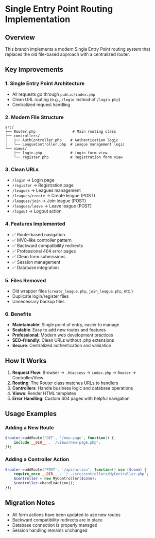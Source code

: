 # Single Entry Point Routing Implementation

## Overview
This branch implements a modern Single Entry Point routing system that replaces the old file-based approach with a centralized router.

## Key Improvements

### 1. **Single Entry Point Architecture**
- All requests go through `public/index.php`
- Clean URL routing (e.g., `/login` instead of `/login.php`)
- Centralized request handling

### 2. **Modern File Structure**
```
src/
├── Router.php                 # Main routing class
├── controllers/
│   ├── AuthController.php    # Authentication logic
│   └── LeagueController.php  # League management logic
└── views/
    ├── login.php             # Login form view
    └── register.php          # Registration form view
```

### 3. **Clean URLs**
- `/login` → Login page
- `/register` → Registration page  
- `/leagues` → Leagues management
- `/leagues/create` → Create league (POST)
- `/leagues/join` → Join league (POST)
- `/leagues/leave` → Leave league (POST)
- `/logout` → Logout action

### 4. **Features Implemented**
- ✅ Route-based navigation
- ✅ MVC-like controller pattern
- ✅ Backward compatibility redirects
- ✅ Professional 404 error pages
- ✅ Clean form submissions
- ✅ Session management
- ✅ Database integration

### 5. **Files Removed**
- Old wrapper files (`create_league.php`, `join_league.php`, etc.)
- Duplicate login/register files
- Unnecessary backup files

### 6. **Benefits**
- **Maintainable**: Single point of entry, easier to manage
- **Scalable**: Easy to add new routes and features
- **Professional**: Modern web development practices
- **SEO-friendly**: Clean URLs without .php extensions
- **Secure**: Centralized authentication and validation

## How It Works

1. **Request Flow**: Browser → `.htaccess` → `index.php` → `Router` → Controller/View
2. **Routing**: The Router class matches URLs to handlers
3. **Controllers**: Handle business logic and database operations
4. **Views**: Render HTML templates
5. **Error Handling**: Custom 404 pages with helpful navigation

## Usage Examples

### Adding a New Route
```php
$router->addRoute('GET', '/new-page', function() {
    include __DIR__ . '/views/new-page.php';
});
```

### Adding a Controller Action
```php
$router->addRoute('POST', '/api/action', function() use ($conn) {
    require_once __DIR__ . '/../src/controllers/MyController.php';
    $controller = new MyController($conn);
    $controller->handleAction();
});
```

## Migration Notes
- All form actions have been updated to use new routes
- Backward compatibility redirects are in place
- Database connection is properly managed
- Session handling remains unchanged
